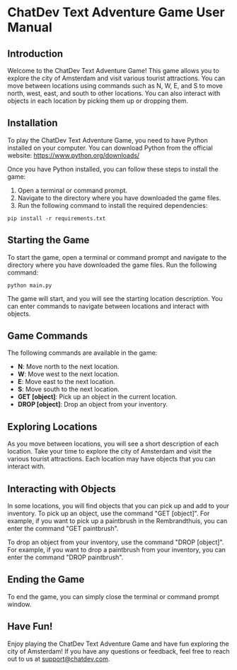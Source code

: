 # ChatDev Text Adventure Game User Manual

## Introduction

Welcome to the ChatDev Text Adventure Game! This game allows you to explore the city of Amsterdam and visit various tourist attractions. You can move between locations using commands such as N, W, E, and S to move north, west, east, and south to other locations. You can also interact with objects in each location by picking them up or dropping them.

## Installation

To play the ChatDev Text Adventure Game, you need to have Python installed on your computer. You can download Python from the official website: https://www.python.org/downloads/

Once you have Python installed, you can follow these steps to install the game:

1. Open a terminal or command prompt.
2. Navigate to the directory where you have downloaded the game files.
3. Run the following command to install the required dependencies:

```
pip install -r requirements.txt
```

## Starting the Game

To start the game, open a terminal or command prompt and navigate to the directory where you have downloaded the game files. Run the following command:

```
python main.py
```

The game will start, and you will see the starting location description. You can enter commands to navigate between locations and interact with objects.

## Game Commands

The following commands are available in the game:

- **N**: Move north to the next location.
- **W**: Move west to the next location.
- **E**: Move east to the next location.
- **S**: Move south to the next location.
- **GET [object]**: Pick up an object in the current location.
- **DROP [object]**: Drop an object from your inventory.

## Exploring Locations

As you move between locations, you will see a short description of each location. Take your time to explore the city of Amsterdam and visit the various tourist attractions. Each location may have objects that you can interact with.

## Interacting with Objects

In some locations, you will find objects that you can pick up and add to your inventory. To pick up an object, use the command "GET [object]". For example, if you want to pick up a paintbrush in the Rembrandthuis, you can enter the command "GET paintbrush".

To drop an object from your inventory, use the command "DROP [object]". For example, if you want to drop a paintbrush from your inventory, you can enter the command "DROP paintbrush".

## Ending the Game

To end the game, you can simply close the terminal or command prompt window.

## Have Fun!

Enjoy playing the ChatDev Text Adventure Game and have fun exploring the city of Amsterdam! If you have any questions or feedback, feel free to reach out to us at support@chatdev.com.